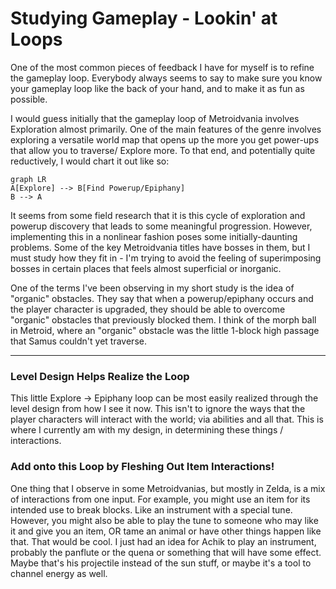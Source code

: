# Studying Gameplay - Lookin' at Loops
One of the most common pieces of feedback I have for myself is to refine the gameplay loop. Everybody always seems to say to make sure you know your gameplay loop like the back of your hand, and to make it as fun as possible.

I would guess initially that the gameplay loop of Metroidvania involves Exploration almost primarily. One of the main features of the genre involves exploring a versatile world map that opens up the more you get power-ups that allow you to traverse/ Explore more. To that end, and potentially quite reductively, I would chart it out like so:
```mermaid
graph LR
A[Explore] --> B[Find Powerup/Epiphany]
B --> A
```

It seems from some field research that it is this cycle of exploration and powerup discovery that leads to some meaningful progression. However, implementing this in a nonlinear fashion poses some initially-daunting problems. Some of the key Metroidvania titles have bosses in them, but I must study how they fit in - I'm trying to avoid the feeling of superimposing bosses in certain places that feels almost superficial or inorganic.

One of the terms I've been observing in my short study is the idea of "organic" obstacles. They say that when a powerup/epiphany occurs and the player character is upgraded, they should be able to overcome "organic" obstacles that previously blocked them. I think of the morph ball in Metroid, where an "organic" obstacle was the little 1-block high passage that Samus couldn't yet traverse.

---

### Level Design Helps Realize the Loop
This little Explore -> Epiphany loop can be most easily realized through the level design from how I see it now. This isn't to ignore the ways that the player characters will interact with the world; via abilities and all that. This is where I currently am with my design, in determining these things / interactions.

### Add onto this Loop by Fleshing Out Item Interactions!
One thing that I observe in some Metroidvanias, but mostly in Zelda, is a mix of interactions from one input. For example, you might use an item for its intended use to break blocks. Like an instrument with a special tune. However, you might also be able to play the tune to someone who may like it and give you an item, OR tame an animal or have other things happen like that. That would be cool.
	I just had an idea for Achik to play an instrument, probably the panflute or the quena or something that will have some effect. Maybe that's his projectile instead of the sun stuff, or maybe it's a tool to channel energy as well.

